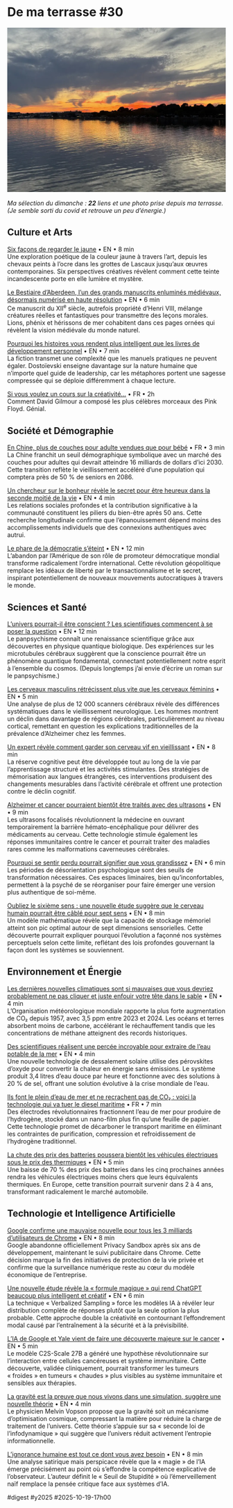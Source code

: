 # De ma terrasse #30

![12 octobre](_i/2025-10-12-191840.webp)

*Ma sélection du dimanche : **22** liens et une photo prise depuis ma terrasse. (Je semble sorti du covid et retrouve un peu d’énergie.)*

## Culture et Arts

[Six façons de regarder le jaune](https://www.artic.edu/articles/1217/six-ways-of-looking-at-yellow) • EN • 8 min  
Une exploration poétique de la couleur jaune à travers l’art, depuis les chevaux peints à l’ocre dans les grottes de Lascaux jusqu’aux œuvres contemporaines. Six perspectives créatives révèlent comment cette teinte incandescente porte en elle lumière et mystère.

[Le Bestiaire d’Aberdeen, l’un des grands manuscrits enluminés médiévaux, désormais numérisé en haute résolution](https://www.openculture.com/2025/10/the-aberdeen-bestiary-one-of-the-great-medieval-illuminated-manuscripts-now-digitized.html) • EN • 6 min  
Ce manuscrit du XII<sup>e</sup> siècle, autrefois propriété d’Henri VIII, mélange créatures réelles et fantastiques pour transmettre des leçons morales. Lions, phénix et hérissons de mer cohabitent dans ces pages ornées qui révèlent la vision médiévale du monde naturel.

[Pourquoi les histoires vous rendent plus intelligent que les livres de développement personnel](https://www.joanwestenberg.com/p/why-stories-make-you-smarter-than-self-help-books) • EN • 7 min  
La fiction transmet une complexité que les manuels pratiques ne peuvent égaler. Dostoïevski enseigne davantage sur la nature humaine que n’importe quel guide de leadership, car les métaphores portent une sagesse compressée qui se déploie différemment à chaque lecture.

[Si vous voulez un cours sur la créativité…](https://www.youtube.com/watch?v=OT_KFCidz_s) • FR • 2h  
Comment David Gilmour a composé les plus célèbres morceaux des Pink Floyd. Génial.

## Société et Démographie

[En Chine, plus de couches pour adulte vendues que pour bébé](https://legrandcontinent.eu/fr/2025/10/18/en-chine-des-cette-annee-les-ventes-de-couches-pour-adultes-devraient-depasser-celles-des-couches-pour-bebes/) • FR • 3 min  
La Chine franchit un seuil démographique symbolique avec un marché des couches pour adultes qui devrait atteindre 16 milliards de dollars d’ici 2030. Cette transition reflète le vieillissement accéléré d’une population qui comptera près de 50 % de seniors en 2086.

[Un chercheur sur le bonheur révèle le secret pour être heureux dans la seconde moitié de la vie](https://www.upworthy.com/happiness-researcher-reveals-the-enduring-secret-to-being-happy-in-the-second-half-of-life) • EN • 4 min  
Les relations sociales profondes et la contribution significative à la communauté constituent les piliers du bien-être après 50 ans. Cette recherche longitudinale confirme que l’épanouissement dépend moins des accomplissements individuels que des connexions authentiques avec autrui.

[Le phare de la démocratie s’éteint](https://www.theatlantic.com/magazine/archive/2025/11/america-democracy-autocracy/684335/) • EN • 12 min  
L’abandon par l’Amérique de son rôle de promoteur démocratique mondial transforme radicalement l’ordre international. Cette révolution géopolitique remplace les idéaux de liberté par le transactionnalisme et le secret, inspirant potentiellement de nouveaux mouvements autocratiques à travers le monde.

## Sciences et Santé

[L’univers pourrait-il être conscient ? Les scientifiques commencent à se poser la question](https://discoverwildscience.com/could-the-universe-be-conscious-scientists-are-starting-to-ask-1-370564/) • EN • 12 min  
Le panpsychisme connaît une renaissance scientifique grâce aux découvertes en physique quantique biologique. Des expériences sur les microtubules cérébraux suggèrent que la conscience pourrait être un phénomène quantique fondamental, connectant potentiellement notre esprit à l’ensemble du cosmos. (Depuis longtemps j’ai envie d’écrire un roman sur le panpsychisme.)

[Les cerveaux masculins rétrécissent plus vite que les cerveaux féminins](https://www.sciencealert.com/male-brains-shrink-faster-than-female-brains-study-finds) • EN • 5 min  
Une analyse de plus de 12 000 scanners cérébraux révèle des différences systématiques dans le vieillissement neurologique. Les hommes montrent un déclin dans davantage de régions cérébrales, particulièrement au niveau cortical, remettant en question les explications traditionnelles de la prévalence d’Alzheimer chez les femmes.

[Un expert révèle comment garder son cerveau vif en vieillissant](https://www.sciencealert.com/an-expert-reveals-how-to-keep-your-brain-sharp-as-you-age) • EN • 8 min  
La réserve cognitive peut être développée tout au long de la vie par l’apprentissage structuré et les activités stimulantes. Des stratégies de mémorisation aux langues étrangères, ces interventions produisent des changements mesurables dans l’activité cérébrale et offrent une protection contre le déclin cognitif.

[Alzheimer et cancer pourraient bientôt être traités avec des ultrasons](https://www.sciencealert.com/alzheimers-and-cancer-may-soon-be-treated-with-sounds-we-cant-hear) • EN • 9 min  
Les ultrasons focalisés révolutionnent la médecine en ouvrant temporairement la barrière hémato-encéphalique pour délivrer des médicaments au cerveau. Cette technologie stimule également les réponses immunitaires contre le cancer et pourrait traiter des maladies rares comme les malformations caverneuses cérébrales.

[Pourquoi se sentir perdu pourrait signifier que vous grandissez](https://www.psychologytoday.com/us/blog/navigating-the-serpentine-path/202510/why-feeling-lost-might-mean-youre-growing) • EN • 6 min  
Les périodes de désorientation psychologique sont des seuils de transformation nécessaires. Ces espaces liminaires, bien qu’inconfortables, permettent à la psyché de se réorganiser pour faire émerger une version plus authentique de soi-même.

[Oubliez le sixième sens : une nouvelle étude suggère que le cerveau humain pourrait être câblé pour sept sens](https://thedebrief.org/forget-the-sixth-sense-new-study-says-the-human-brain-may-be-wired-for-seven-senses/) • EN • 8 min  
Un modèle mathématique révèle que la capacité de stockage mémoriel atteint son pic optimal autour de sept dimensions sensorielles. Cette découverte pourrait expliquer pourquoi l’évolution a façonné nos systèmes perceptuels selon cette limite, reflétant des lois profondes gouvernant la façon dont les systèmes se souviennent.

## Environnement et Énergie

[Les dernières nouvelles climatiques sont si mauvaises que vous devriez probablement ne pas cliquer et juste enfouir votre tête dans le sable](https://futurism.com/future-society/climate-news-bad-world-meteorological-organizati) • EN • 4 min  
L’Organisation météorologique mondiale rapporte la plus forte augmentation de CO₂ depuis 1957, avec 3,5 ppm entre 2023 et 2024. Les océans et terres absorbent moins de carbone, accélérant le réchauffement tandis que les concentrations de méthane atteignent des records historiques.

[Des scientifiques réalisent une percée incroyable pour extraire de l’eau potable de la mer](https://www.thecooldown.com/green-tech/solar-power-water-desalination-fresh/) • EN • 4 min  
Une nouvelle technologie de dessalement solaire utilise des pérovskites d’oxyde pour convertir la chaleur en énergie sans émissions. Le système produit 3,4 litres d’eau douce par heure et fonctionne avec des solutions à 20 % de sel, offrant une solution évolutive à la crise mondiale de l’eau.

[Ils font le plein d’eau de mer et ne recrachent pas de CO₂ : voici la technologie qui va tuer le diesel maritime](https://sciencepost.fr/ils-font-le-plein-deau-de-mer-et-recrachent-zero-co%E2%82%82-voici-la-technologie-qui-va-tuer-le-diesel-maritime/) • FR • 7 min  
Des électrodes révolutionnaires fractionnent l’eau de mer pour produire de l’hydrogène, stocké dans un nano-film plus fin qu’une feuille de papier. Cette technologie promet de décarboner le transport maritime en éliminant les contraintes de purification, compression et refroidissement de l’hydrogène traditionnel.

[La chute des prix des batteries poussera bientôt les véhicules électriques sous le prix des thermiques](https://cleantechnica.com/2025/10/15/plummeting-battery-prices-will-push-bevs-below-parity-soon/) • EN • 5 min  
Une baisse de 70 % des prix des batteries dans les cinq prochaines années rendra les véhicules électriques moins chers que leurs équivalents thermiques. En Europe, cette transition pourrait survenir dans 2 à 4 ans, transformant radicalement le marché automobile.

## Technologie et Intelligence Artificielle

[Google confirme une mauvaise nouvelle pour tous les 3 milliards d’utilisateurs de Chrome](https://www.forbes.com/sites/zakdoffman/2025/10/19/phased-out-google-confirms-bad-news-for-all-3-billion-chrome-users/) • EN • 8 min  
Google abandonne officiellement Privacy Sandbox après six ans de développement, maintenant le suivi publicitaire dans Chrome. Cette décision marque la fin des initiatives de protection de la vie privée et confirme que la surveillance numérique reste au cœur du modèle économique de l’entreprise.

[Une nouvelle étude révèle la « formule magique » qui rend ChatGPT beaucoup plus intelligent et créatif](https://themodernfield.com/research-backed-chatgpt-magic-prompt-for-creativity-and-intelligence/) • EN • 6 min  
La technique « Verbalized Sampling » force les modèles IA à révéler leur distribution complète de réponses plutôt que la seule option la plus probable. Cette approche double la créativité en contournant l’effondrement modal causé par l’entraînement à la sécurité et à la prévisibilité.

[L’IA de Google et Yale vient de faire une découverte majeure sur le cancer](https://www.techspot.com/news/109888-google-yale-new-ai-made-major-cancer-discovery.html) • EN • 5 min  
Le modèle C2S-Scale 27B a généré une hypothèse révolutionnaire sur l’interaction entre cellules cancéreuses et système immunitaire. Cette découverte, validée cliniquement, pourrait transformer les tumeurs « froides » en tumeurs « chaudes » plus visibles au système immunitaire et sensibles aux thérapies.

[La gravité est la preuve que nous vivons dans une simulation, suggère une nouvelle théorie](https://www.vice.com/en/article/gravity-is-evidence-were-living-in-a-simulation-new-theory-suggests/) • EN • 4 min  
Le physicien Melvin Vopson propose que la gravité soit un mécanisme d’optimisation cosmique, compressant la matière pour réduire la charge de traitement de l’univers. Cette théorie s’appuie sur sa « seconde loi de l’infodynamique » qui suggère que l’univers réduit activement l’entropie informationnelle.

[L’ignorance humaine est tout ce dont vous avez besoin](https://jurgengravestein.substack.com/p/preprint-human-ignorance-is-all-you) • EN • 8 min  
Une analyse satirique mais perspicace révèle que la « magie » de l’IA émerge précisément au point où s’effondre la compétence explicative de l’observateur. L’auteur définit le « Seuil de Stupidité » où l’émerveillement naïf remplace la pensée critique face aux systèmes d’IA.

#digest #y2025 #2025-10-19-17h00
